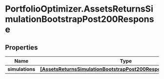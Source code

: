 # PortfolioOptimizer.AssetsReturnsSimulationBootstrapPost200Response

## Properties

Name | Type | Description | Notes
------------ | ------------- | ------------- | -------------
**simulations** | [**[AssetsReturnsSimulationBootstrapPost200ResponseSimulationsInner]**](AssetsReturnsSimulationBootstrapPost200ResponseSimulationsInner.md) |  | 


